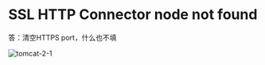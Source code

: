 # SSL HTTP Connector node not found

答：清空HTTPS port，什么也不填

![tomcat-2-1](https://s2.ax1x.com/2020/01/08/l2P7Bn.md.png)





<comment/>